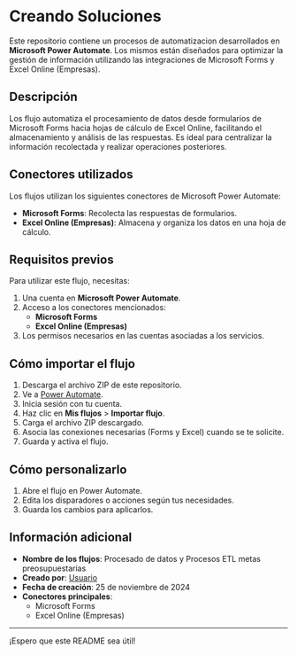 # Creando Soluciones

Este repositorio contiene un procesos de automatizacion desarrollados en **Microsoft Power Automate**. Los mismos están diseñados para optimizar la gestión de información utilizando las integraciones de Microsoft Forms y Excel Online (Empresas).

## Descripción

Los flujo automatiza el procesamiento de datos desde formularios de Microsoft Forms hacia hojas de cálculo de Excel Online, facilitando el almacenamiento y análisis de las respuestas. Es ideal para centralizar la información recolectada y realizar operaciones posteriores.

## Conectores utilizados

Los flujos utilizan los siguientes conectores de Microsoft Power Automate:
- **Microsoft Forms**: Recolecta las respuestas de formularios.
- **Excel Online (Empresas)**: Almacena y organiza los datos en una hoja de cálculo.

## Requisitos previos

Para utilizar este flujo, necesitas:
1. Una cuenta en **Microsoft Power Automate**.
2. Acceso a los conectores mencionados:
   - **Microsoft Forms**
   - **Excel Online (Empresas)**
3. Los permisos necesarios en las cuentas asociadas a los servicios.

## Cómo importar el flujo

1. Descarga el archivo ZIP de este repositorio.
2. Ve a [Power Automate](https://flow.microsoft.com).
3. Inicia sesión con tu cuenta.
4. Haz clic en **Mis flujos** > **Importar flujo**.
5. Carga el archivo ZIP descargado.
6. Asocia las conexiones necesarias (Forms y Excel) cuando se te solicite.
7. Guarda y activa el flujo.

## Cómo personalizarlo

1. Abre el flujo en Power Automate.
2. Edita los disparadores o acciones según tus necesidades.
3. Guarda los cambios para aplicarlos.

## Información adicional

- **Nombre de los flujos**: Procesado de datos y Procesos ETL metas preosupuestarias
- **Creado por**: [Usuario](mailto:gonzalez.mateo@inta.gob.ar)
- **Fecha de creación**: 25 de noviembre de 2024
- **Conectores principales**:
  - Microsoft Forms
  - Excel Online (Empresas)

---

¡Espero que este README sea útil!
